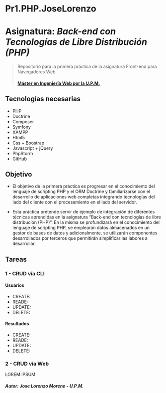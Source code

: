 # Pr1.PHP.JoseLorenzo

# Asignatura: *Back-end con Tecnologías de Libre Distribución (PHP)*
> Repositorio para la primera práctica de la asignatura Front-end para Navegadores Web.
> #### [Máster en Ingeniería Web por la U.P.M.](http://miw.etsisi.upm.es)

## Tecnologías necesarias
* PHP
* Doctrine
* Composer
* Symfony
* XAMPP
* Html5
* Css + Boostrap
* Javascript + jQuery 
* PhpStorm
* GitHub

## Objetivo
* El objetivo de la primera práctica es progresar en el conocimiento del lenguaje de scripting PHP y el ORM Doctrine 
y familiarizarse con el desarrollo de aplicaciones web completas integrando tecnologías del lado del cliente con el 
procesamiento en el lado del servidor. 

* Esta práctica pretende servir de ejemplo de integración de diferentes técnicas
aprendidas en la asignatura “Back-end con tecnologías de libre distribución (PHP)”.
En la misma se profundizará en el conocimiento del lenguaje de scripting PHP, se
emplearán datos almacenados en un gestor de bases de datos y adicionalmente, se
utilizarán componentes desarrollados por terceros que permitirán simplificar las
labores a desarrollar. 

## Tareas
### 1 - CRUD vía CLI
#### Usuarios
* CREATE: 
* READE:  
* UPDATE:  
* DELETE: 

#### Resultados
* CREATE: 
* READE:  
* UPDATE:  
* DELETE:    
  
### 2 - CRUD vía Web
LOREM IPSUM

##### Autor: Jose Lorenzo Moreno - U.P.M.